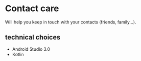 # Contact care  

Will help you keep in touch with your contacts (friends, family...).

## technical choices

- Android Studio 3.0
- Kotlin